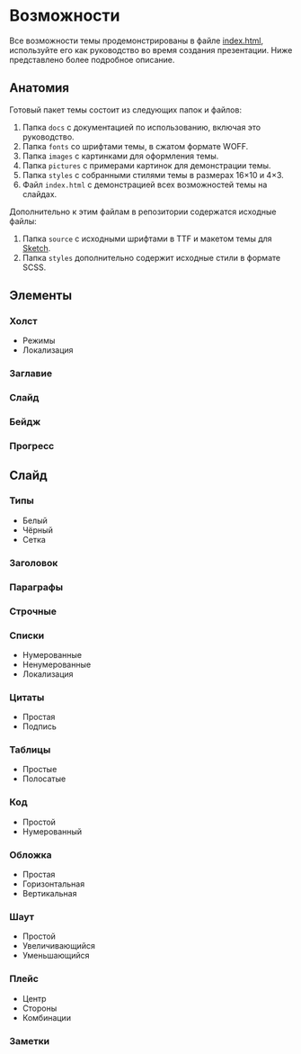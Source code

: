 # Возможности

Все возможности темы продемонстрированы в файле [index.html](../index.html), используйте его как руководство во время создания презентации. Ниже представлено более подробное описание.

## Анатомия

Готовый пакет темы состоит из следующих папок и файлов:

1. Папка `docs` с документацией по использованию, включая это руководство.
2. Папка `fonts` со шрифтами темы, в сжатом формате WOFF.
3. Папка `images` с картинками для оформления темы.
4. Папка `pictures` с примерами картинок для демонстрации темы.
5. Папка `styles` с собранными стилями темы в размерах 16×10 и 4×3.
6. Файл `index.html` с демонстрацией всех возможностей темы на слайдах.

Дополнительно к этим файлам в репозитории содержатся исходные файлы:

1. Папка `source` с исходными шрифтами в TTF и макетом темы для [Sketch](http://bohemiancoding.com/sketch/).
2. Папка `styles` дополнительно содержит исходные стили в формате SCSS.

## Элементы

### Холст

- Режимы
- Локализация

### Заглавие

### Слайд

### Бейдж

### Прогресс

## Слайд

### Типы

- Белый
- Чёрный
- Сетка

### Заголовок

### Параграфы

### Строчные

### Списки

- Нумерованные
- Ненумерованные
- Локализация

### Цитаты

- Простая
- Подпись

### Таблицы

- Простые
- Полосатые

### Код

- Простой
- Нумерованный

### Обложка

- Простая
- Горизонтальная
- Вертикальная

### Шаут

- Простой
- Увеличивающийся
- Уменьшающийся

### Плейс

- Центр
- Стороны
- Комбинации

### Заметки

